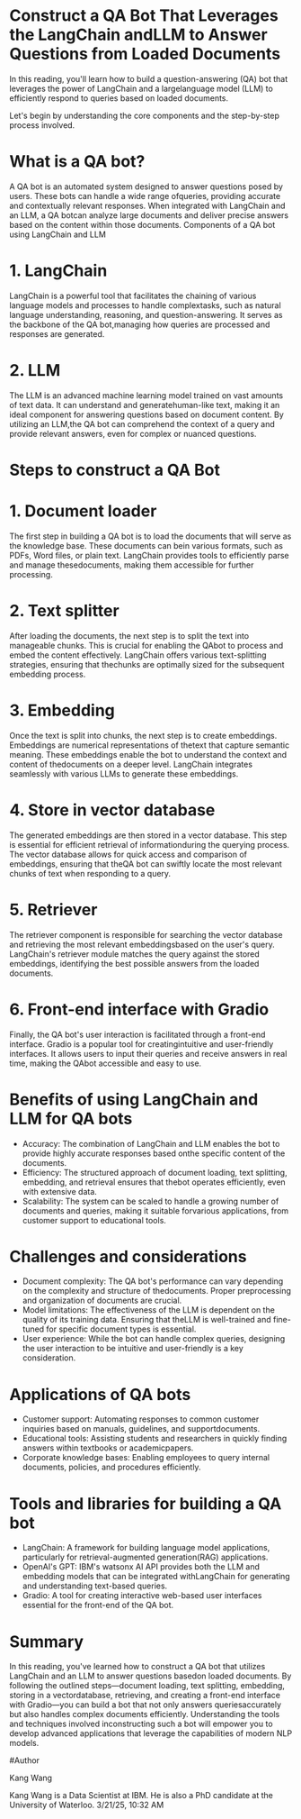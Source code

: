 # Construct a QA Bot That Leverages the LangChain andLLM to Answer Questions from Loaded Documents
In this reading, you'll learn how to build a question-answering (QA) bot that leverages the power of LangChain and a largelanguage model (LLM) to efficiently respond to queries based on loaded documents.

Let's begin by understanding the core components and the step-by-step process involved.

# What is a QA bot?

A QA bot is an automated system designed to answer questions posed by users. These bots can handle a wide range ofqueries, providing accurate and contextually relevant responses. When integrated with LangChain and an LLM, a QA botcan analyze large documents and deliver precise answers based on the content within those documents.
Components of a QA bot using LangChain and LLM

# 1. LangChain
LangChain is a powerful tool that facilitates the chaining of various language models and processes to handle complextasks, such as natural language understanding, reasoning, and question-answering. It serves as the backbone of the QA bot,managing how queries are processed and responses are generated.

# 2. LLM
The LLM is an advanced machine learning model trained on vast amounts of text data. It can understand and generatehuman-like text, making it an ideal component for answering questions based on document content. By utilizing an LLM,the QA bot can comprehend the context of a query and provide relevant answers, even for complex or nuanced questions.

# Steps to construct a QA Bot

# 1. Document loader
   
The first step in building a QA bot is to load the documents that will serve as the knowledge base. These documents can bein various formats, such as PDFs, Word files, or plain text. LangChain provides tools to efficiently parse and manage thesedocuments, making them accessible for further processing.

# 2. Text splitter
   
After loading the documents, the next step is to split the text into manageable chunks. This is crucial for enabling the QAbot to process and embed the content effectively. LangChain offers various text-splitting strategies, ensuring that thechunks are optimally sized for the subsequent embedding process.

# 3. Embedding

Once the text is split into chunks, the next step is to create embeddings. Embeddings are numerical representations of thetext that capture semantic meaning. These embeddings enable the bot to understand the context and content of thedocuments on a deeper level. LangChain integrates seamlessly with various LLMs to generate these embeddings.

# 4. Store in vector database

The generated embeddings are then stored in a vector database. This step is essential for efficient retrieval of informationduring the querying process. The vector database allows for quick access and comparison of embeddings, ensuring that theQA bot can swiftly locate the most relevant chunks of text when responding to a query.

# 5. Retriever
   
The retriever component is responsible for searching the vector database and retrieving the most relevant embeddingsbased on the user's query. LangChain's retriever module matches the query against the stored embeddings, identifying the best possible answers from the loaded documents.

# 6. Front-end interface with Gradio

Finally, the QA bot's user interaction is facilitated through a front-end interface. Gradio is a popular tool for creatingintuitive and user-friendly interfaces. It allows users to input their queries and receive answers in real time, making the QAbot accessible and easy to use.

# Benefits of using LangChain and LLM for QA bots

* Accuracy: The combination of LangChain and LLM enables the bot to provide highly accurate responses based onthe specific content of the documents.
* Efficiency: The structured approach of document loading, text splitting, embedding, and retrieval ensures that thebot operates efficiently, even with extensive data.
* Scalability: The system can be scaled to handle a growing number of documents and queries, making it suitable forvarious applications, from customer support to educational tools.

# Challenges and considerations

* Document complexity: The QA bot's performance can vary depending on the complexity and structure of thedocuments. Proper preprocessing and organization of documents are crucial.
* Model limitations: The effectiveness of the LLM is dependent on the quality of its training data. Ensuring that theLLM is well-trained and fine-tuned for specific document types is essential.
* User experience: While the bot can handle complex queries, designing the user interaction to be intuitive and user-friendly is a key consideration.

# Applications of QA bots

* Customer support: Automating responses to common customer inquiries based on manuals, guidelines, and supportdocuments.
* Educational tools: Assisting students and researchers in quickly finding answers within textbooks or academicpapers.
* Corporate knowledge bases: Enabling employees to query internal documents, policies, and procedures efficiently.

# Tools and libraries for building a QA bot

* LangChain: A framework for building language model applications, particularly for retrieval-augmented generation(RAG) applications.
* OpenAI's GPT: IBM's watsonx AI API provides both the LLM and embedding models that can be integrated withLangChain for generating and understanding text-based queries.
* Gradio: A tool for creating interactive web-based user interfaces essential for the front-end of the QA bot.

# Summary

In this reading, you've learned how to construct a QA bot that utilizes LangChain and an LLM to answer questions basedon loaded documents. By following the outlined steps—document loading, text splitting, embedding, storing in a vectordatabase, retrieving, and creating a front-end interface with Gradio—you can build a bot that not only answers queriesaccurately but also handles complex documents efficiently. Understanding the tools and techniques involved inconstructing such a bot will empower you to develop advanced applications that leverage the capabilities of modern NLP models.

#Author

Kang Wang

Kang Wang is a Data Scientist at IBM. He is also a PhD candidate at the University of Waterloo.
3/21/25, 10:32 AM 
